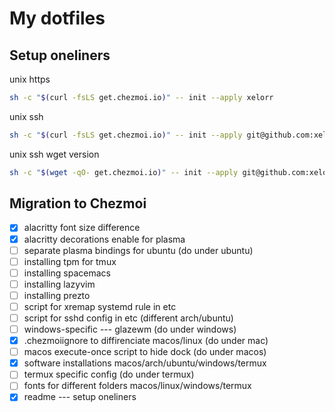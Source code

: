 # My dotfiles

## Setup oneliners

unix https
```bash
sh -c "$(curl -fsLS get.chezmoi.io)" -- init --apply xelorr
```

unix ssh
```bash
sh -c "$(curl -fsLS get.chezmoi.io)" -- init --apply git@github.com:xelorr/dotfiles.git
```

unix ssh wget version
```bash
sh -c "$(wget -qO- get.chezmoi.io)" -- init --apply git@github.com:xelorr/dotfiles.git
```

## Migration to Chezmoi

- [x] alacritty font size difference
- [x] alacritty decorations enable for plasma
- [ ] separate plasma bindings for ubuntu (do under ubuntu)
- [ ] installing tpm for tmux
- [ ] installing spacemacs
- [ ] installing lazyvim
- [ ] installing prezto
- [ ] script for xremap systemd rule in etc
- [ ] script for sshd config in etc (different arch/ubuntu)
- [ ] windows-specific --- glazewm (do under windows)
- [x] .chezmoiignore to diffirenciate macos/linux (do under mac)
- [ ] macos execute-once script to hide dock (do under macos)
- [x] software installations macos/arch/ubuntu/windows/termux
- [ ] termux specific config (do under termux)
- [ ] fonts for different folders macos/linux/windows/termux
- [x] readme --- setup oneliners
